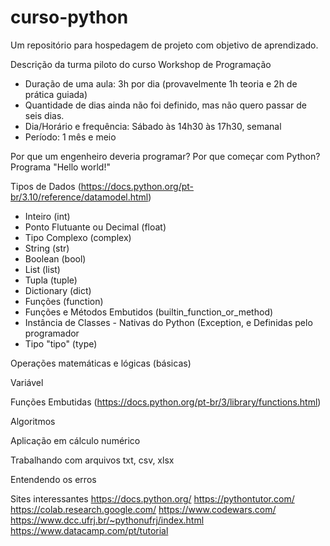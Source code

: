 # curso-python
Um repositório para hospedagem de projeto com objetivo de aprendizado.


Descrição da turma piloto do curso
Workshop de Programação
- Duração de uma aula: 3h por dia (provavelmente 1h teoria e 2h de prática guiada)
- Quantidade de dias ainda não foi definido, mas não quero passar de seis dias.
- Dia/Horário e frequência: Sábado às 14h30 às 17h30, semanal
- Período: 1 mês e meio

Por que um engenheiro deveria programar?
Por que começar com Python?
Programa "Hello world!"

Tipos de Dados (https://docs.python.org/pt-br/3.10/reference/datamodel.html)
- Inteiro (int)
- Ponto Flutuante ou Decimal (float)
- Tipo Complexo (complex)
- String (str)
- Boolean (bool)
- List (list)
- Tupla (tuple)
- Dictionary (dict)
- Funções (function)
- Funções e Métodos Embutidos (builtin_function_or_method)
- Instância de Classes - Nativas do Python (Exception,  e Definidas pelo programador
- Tipo "tipo" (type)

Operações matemáticas e lógicas (básicas)

Variável

Funções Embutidas (https://docs.python.org/pt-br/3/library/functions.html)

Algoritmos

Aplicação em cálculo numérico

Trabalhando com arquivos txt, csv, xlsx

Entendendo os erros

Sites interessantes
https://docs.python.org/
https://pythontutor.com/
https://colab.research.google.com/
https://www.codewars.com/
https://www.dcc.ufrj.br/~pythonufrj/index.html
https://www.datacamp.com/pt/tutorial